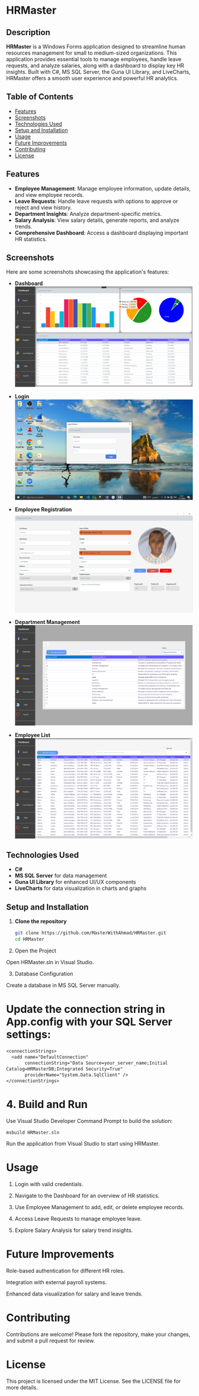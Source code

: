 # HRMaster

## Description
**HRMaster** is a Windows Forms application designed to streamline human resources management for small to medium-sized organizations. This application provides essential tools to manage employees, handle leave requests, and analyze salaries, along with a dashboard to display key HR insights. Built with C#, MS SQL Server, the Guna UI Library, and LiveCharts, HRMaster offers a smooth user experience and powerful HR analytics.

## Table of Contents
- [Features](#features)
- [Screenshots](#screenshots)
- [Technologies Used](#technologies-used)
- [Setup and Installation](#setup-and-installation)
- [Usage](#usage)
- [Future Improvements](#future-improvements)
- [Contributing](#contributing)
- [License](#license)

## Features
- **Employee Management**: Manage employee information, update details, and view employee records.
- **Leave Requests**: Handle leave requests with options to approve or reject and view history.
- **Department Insights**: Analyze department-specific metrics.
- **Salary Analysis**: View salary details, generate reports, and analyze trends.
- **Comprehensive Dashboard**: Access a dashboard displaying important HR statistics.

## Screenshots
Here are some screenshots showcasing the application's features:

- **Dashboard**  
  ![Dashboard](HRMaster/screenshots/dashboard.png)

- **Login**  
  ![Login](HRMaster/screenshots/login.png)

- **Employee Registration**  
  ![Employee Registration](HRMaster/screenshots/employee_registration.png)

- **Department Management**  
  ![Department Management](HRMaster/screenshots/department_list.png)

- **Employee List**  
  ![Employee List](HRMaster/screenshots/employee_list.png)

## Technologies Used
- **C#**
- **MS SQL Server** for data management
- **Guna UI Library** for enhanced UI/UX components
- **LiveCharts** for data visualization in charts and graphs

## Setup and Installation

1. **Clone the repository**

   ```bash
   git clone https://github.com/MasterWithAhmad/HRMaster.git
   cd HRMaster

2. Open the Project

Open HRMaster.sln in Visual Studio.



3. Database Configuration

Create a database in MS SQL Server manually.

# Update the connection string in App.config with your SQL Server settings:
```
<connectionStrings>
  <add name="DefaultConnection" 
       connectionString="Data Source=your_server_name;Initial Catalog=HRMasterDB;Integrated Security=True" 
       providerName="System.Data.SqlClient" />
</connectionStrings>
```


# 4. Build and Run

Use Visual Studio Developer Command Prompt to build the solution:
```
msbuild HRMaster.sln
```
Run the application from Visual Studio to start using HRMaster.




# Usage

1. Login with valid credentials.


2. Navigate to the Dashboard for an overview of HR statistics.


3. Use Employee Management to add, edit, or delete employee records.


4. Access Leave Requests to manage employee leave.


5. Explore Salary Analysis for salary trend insights.



# Future Improvements

Role-based authentication for different HR roles.

Integration with external payroll systems.

Enhanced data visualization for salary and leave trends.


# Contributing

Contributions are welcome! Please fork the repository, make your changes, and submit a pull request for review.

# License

This project is licensed under the MIT License. See the LICENSE file for more details.

